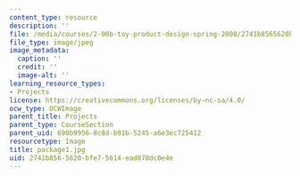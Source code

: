 ```yaml
---
content_type: resource
description: ''
file: /media/courses/2-00b-toy-product-design-spring-2008/2741b8565620bfe75614ead878dc0e4e_package1.jpg
file_type: image/jpeg
image_metadata:
  caption: ''
  credit: ''
  image-alt: ''
learning_resource_types:
- Projects
license: https://creativecommons.org/licenses/by-nc-sa/4.0/
ocw_type: OCWImage
parent_title: Projects
parent_type: CourseSection
parent_uid: 690b9956-8c8d-b91b-5245-a6e3ec725412
resourcetype: Image
title: package1.jpg
uid: 2741b856-5620-bfe7-5614-ead878dc0e4e
---
```

